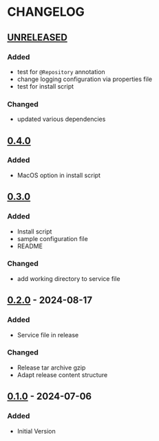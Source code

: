 # CHANGELOG

## [UNRELEASED]

### Added

- test for `@Repository` annotation
- change logging configuration via properties file
- test for install script

### Changed

- updated various dependencies

## [0.4.0]

### Added

- MacOS option in install script

## [0.3.0]

### Added

- Install script
- sample configuration file
- README

### Changed

- add working directory to service file

## [0.2.0] - 2024-08-17

### Added

- Service file in release

### Changed

- Release tar archive gzip
- Adapt release content structure

## [0.1.0] - 2024-07-06

### Added

- Initial Version

[0.4.0]: https://github.com/EdwarDDay/kotlin-server-scripts/releases/tag/0.4.0

[0.3.0]: https://github.com/EdwarDDay/kotlin-server-scripts/releases/tag/0.3.0

[0.2.0]: https://github.com/EdwarDDay/kotlin-server-scripts/releases/tag/0.2.0

[0.1.0]: https://github.com/EdwarDDay/kotlin-server-scripts/releases/tag/0.1.0

[UNRELEASED]: https://github.com/EdwarDDay/kotlin-server-scripts
